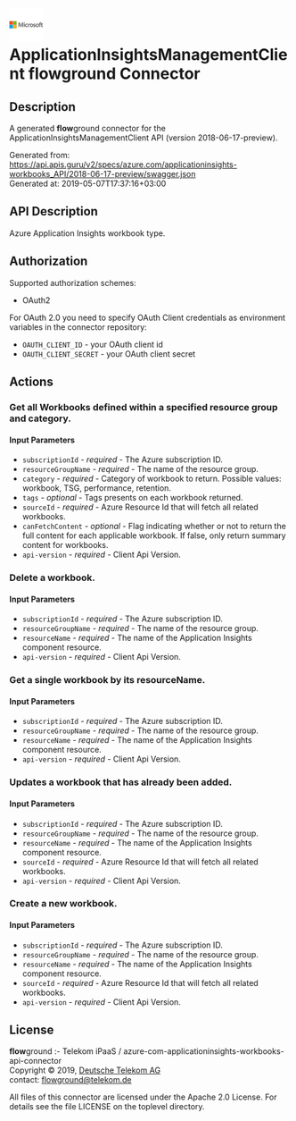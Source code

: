 # ![LOGO](logo.png) ApplicationInsightsManagementClient **flow**ground Connector

## Description

A generated **flow**ground connector for the ApplicationInsightsManagementClient API (version 2018-06-17-preview).

Generated from: https://api.apis.guru/v2/specs/azure.com/applicationinsights-workbooks_API/2018-06-17-preview/swagger.json<br/>
Generated at: 2019-05-07T17:37:16+03:00

## API Description

Azure Application Insights workbook type.

## Authorization

Supported authorization schemes:
- OAuth2

For OAuth 2.0 you need to specify OAuth Client credentials as environment variables in the connector repository:
* `OAUTH_CLIENT_ID` - your OAuth client id
* `OAUTH_CLIENT_SECRET` - your OAuth client secret

## Actions

### Get all Workbooks defined within a specified resource group and category.

#### Input Parameters
* `subscriptionId` - _required_ - The Azure subscription ID.
* `resourceGroupName` - _required_ - The name of the resource group.
* `category` - _required_ - Category of workbook to return.
    Possible values: workbook, TSG, performance, retention.
* `tags` - _optional_ - Tags presents on each workbook returned.
* `sourceId` - _required_ - Azure Resource Id that will fetch all related workbooks.
* `canFetchContent` - _optional_ - Flag indicating whether or not to return the full content for each applicable workbook. If false, only return summary content for workbooks.
* `api-version` - _required_ - Client Api Version.

### Delete a workbook.

#### Input Parameters
* `subscriptionId` - _required_ - The Azure subscription ID.
* `resourceGroupName` - _required_ - The name of the resource group.
* `resourceName` - _required_ - The name of the Application Insights component resource.
* `api-version` - _required_ - Client Api Version.

### Get a single workbook by its resourceName.

#### Input Parameters
* `subscriptionId` - _required_ - The Azure subscription ID.
* `resourceGroupName` - _required_ - The name of the resource group.
* `resourceName` - _required_ - The name of the Application Insights component resource.
* `api-version` - _required_ - Client Api Version.

### Updates a workbook that has already been added.

#### Input Parameters
* `subscriptionId` - _required_ - The Azure subscription ID.
* `resourceGroupName` - _required_ - The name of the resource group.
* `resourceName` - _required_ - The name of the Application Insights component resource.
* `sourceId` - _required_ - Azure Resource Id that will fetch all related workbooks.
* `api-version` - _required_ - Client Api Version.

### Create a new workbook.

#### Input Parameters
* `subscriptionId` - _required_ - The Azure subscription ID.
* `resourceGroupName` - _required_ - The name of the resource group.
* `resourceName` - _required_ - The name of the Application Insights component resource.
* `sourceId` - _required_ - Azure Resource Id that will fetch all related workbooks.
* `api-version` - _required_ - Client Api Version.

## License

**flow**ground :- Telekom iPaaS / azure-com-applicationinsights-workbooks-api-connector<br/>
Copyright © 2019, [Deutsche Telekom AG](https://www.telekom.de)<br/>
contact: flowground@telekom.de

All files of this connector are licensed under the Apache 2.0 License. For details
see the file LICENSE on the toplevel directory.
